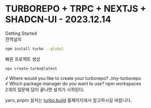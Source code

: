 # TURBOREPO + TRPC + NEXTJS + SHADCN-UI - 2023.12.14

Getting Started  
전역설치
```sh
npm install turbo --global
```
빠른 프로젝트 생성
```sh
npx create-turbo@latest
```
√ Where would you like to create your turborepo? ./my-turborepo  
√ Which package manager do you want to use? npm workspaces  
2개의 질문에 답이 끝나면 설치가 시작된다.

yarn, pnpm 설치는 [turbo.build](https://turbo.build/) 홈페이지에서 참고하시길 바랍니다.